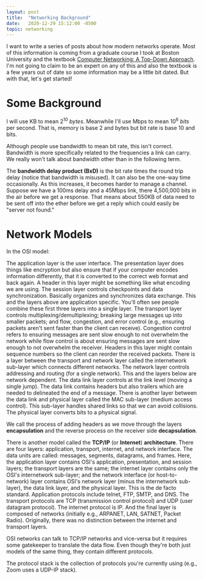 ```yaml
---
layout: post
title:  "Networking Background"
date:   2020-12-29 15:12:00 -0500
topic: networking
---
```

I want to write a series of posts about how modern networks operate. Most of this
information is coming from a graduate course I took at Boston University and the
textbook [Computer Networking: A Top-Down Approach][textbook-link]. I'm not going
to claim to be an expert on any of this and also the textbook is a few years out
of date so some information may be a little bit dated. But with that, let's get
started!

# Some Background
I will use KB to mean 2<sup>10</sup> *bytes*. Meanwhile I'll use Mbps to mean 10<sup>6</sup> *bits* per second. That is, memory is base 2 and bytes but bit rate is base 10 and bits.

Although people use bandwidth to mean bit rate, this isn't correct. Bandwidth is more specifically related to the frequencies a link can carry. We really won't talk about bandwidth other than in the following term.

The **bandwidth delay product (BxD)** is the bit rate times the round trip delay (notice that bandwidth is misused). It can also be the one-way time occasionally. As this increases, it becomes harder to manage a channel. Suppose we have a 100ms delay and a 45Mbps link, there 4,500,000 bits in the air before we get a response. That means about 550KB of data need to be sent off into the ether before we get a reply which could easily be "server not found."

# Network Models

In the OSI model:

The application layer is the user interface.
The presentation layer does things like encryption but also ensure that if your computer encodes information differently, that it is converted to the correct web format and back again. A header in this layer might be something like what encoding we are using.
The session layer controls checkpoints and data synchronization. Basically organizes and synchronizes data exchange. This and the layers above are application specific. You'll often see people combine these first three layers into a single layer.
The transport layer controls multiplexing/demultiplexing; breaking large messages up into smaller packets; and flow, congestion, and error control (e.g., ensuring packets aren't sent faster than the client can receive). Congestion control refers to ensuring messages are sent slow enough to not overwhelm the network while flow control is about ensuring messages are sent slow enough to not overwhelm the receiver. Headers in this layer might contain sequence numbers so the client can reorder the received packets. There is a layer between the transport and network layer called the internetwork sub-layer which connects different networks.
The network layer controls addressing and routing (for a single network). This and the layers below are network dependent.
The data link layer controls at the link level (moving a single jump). The data link contains headers but also trailers which are needed to delineated the end of a message. There is another layer between the data link and physical layer called the MAC sub-layer (medium access control). This sub-layer handles shared links so that we can avoid collisions.
The physical layer converts bits to a physical signal.

We call the process of adding headers as we move through the layers **encapsulation** and the reverse process on the receiver side **decapsulation**.

There is another model called the **TCP/IP** (or **Internet**) **architecture**. There are four layers: application, transport, internet, and network interface. The data units are called: messages, segments, datagrams, and frames. Here, the application layer contains OSI's application, presentation, and session layers; the transport layers are the same; the internet layer contains only the OSI's internetwork sub-layer; and the network interface (or host-to-network) layer contains OSI's network layer (minus the internetwork sub-layer), the data link layer, and the physical layer. This is the de facto standard. Application protocols include telnet, FTP, SMTP, and DNS. The transport protocols are TCP (transmission control protocol) and UDP (user datagram protocol). The internet protocol is IP. And the final layer is composed of networks (initially e.g., ARPANET, LAN, SATNET, Packet Radio). Originally, there was no distinction between the internet and transport layers.

OSI networks can talk to TCP/IP networks and vice-versa but it requires some gatekeeper to translate the data flow. Even though they're both just models of the same thing, they contain different protocols.

The protocol stack is the collection of protocols you're currently using (e.g., Zoom uses a UDP-IP stack).


[textbook-link]: https://www.amazon.com/Computer-Networking-Top-Down-Approach-7th/dp/0133594149#:~:text=Unique%20among%20computer%20networking%20texts,down%20toward%20the%20physical%20layer%2C
